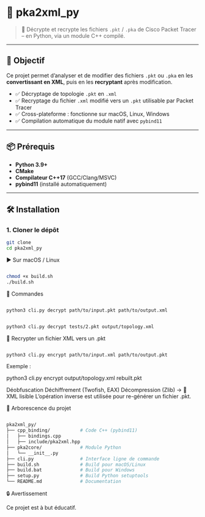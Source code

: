 # 🔐 pka2xml_py

> 🧠 Décrypte et recrypte les fichiers `.pkt` / `.pka` de Cisco Packet Tracer – en Python, via un module C++ compilé.

---

## 🚀 Objectif

Ce projet permet d’analyser et de modifier des fichiers `.pkt` ou `.pka` en les **convertissant en XML**, puis en les **recryptant** après modification.

- ✅ Décryptage de topologie `.pkt` en `.xml`
- ✅ Recryptage du fichier `.xml` modifié vers un `.pkt` utilisable par Packet Tracer
- ✅ Cross-plateforme : fonctionne sur macOS, Linux, Windows
- ✅ Compilation automatique du module natif avec `pybind11`

---

## 📦 Prérequis

- **Python 3.9+**
- **CMake**
- **Compilateur C++17** (GCC/Clang/MSVC)
- **pybind11** (installé automatiquement)

---

## 🛠️ Installation

### 1. Cloner le dépôt

```bash
git clone 
cd pka2xml_py
```


▶️ Sur macOS / Linux
```bash

chmod +x build.sh
./build.sh
```



🔧 Commandes

```bash

python3 cli.py decrypt path/to/input.pkt path/to/output.xml
```


```bash

python3 cli.py decrypt tests/2.pkt output/topology.xml
```

🔐 Recrypter un fichier XML vers un .pkt
```bash

python3 cli.py encrypt path/to/input.xml path/to/output.pkt
```

Exemple :


python3 cli.py encrypt output/topology.xml rebuilt.pkt

Déobfuscation
Déchiffrement (Twofish, EAX)
Décompression (Zlib)
→ 🧾 XML lisible
L’opération inverse est utilisée pour re-générer un fichier .pkt.

📁 Arborescence du projet
```bash

pka2xml_py/
├── cpp_binding/           # Code C++ (pybind11)
│   ├── bindings.cpp
│   ├── include/pka2xml.hpp
├── pka2core/              # Module Python
│   └── __init__.py
├── cli.py                 # Interface ligne de commande
├── build.sh               # Build pour macOS/Linux
├── build.bat              # Build pour Windows
├── setup.py               # Build Python setuptools
└── README.md              # Documentation
```


🔒 Avertissement

Ce projet est à but éducatif. 

